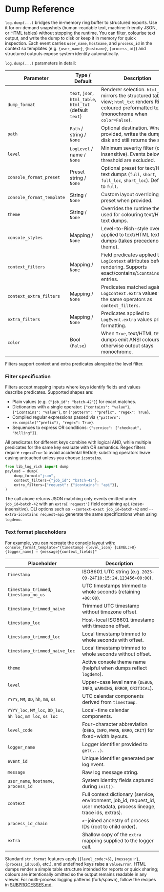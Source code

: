 # Dump Reference

`log.dump(...)` bridges the in-memory ring buffer to structured exports. Use it for on-demand snapshots (human-readable text, machine-friendly JSON, or HTML tables) without stopping the runtime. You can filter, colourise text output, and write the dump to disk or keep it in memory for quick inspection. Each event carries `user_name`, `hostname`, and `process_id` in the context so templates (e.g. `{user_name}`, `{hostname}`, `{process_id}`) and structured outputs expose system identity automatically.

`log.dump(...)` parameters in detail:

| Parameter | Type / Default | Description |
|-----------|----------------|-------------|
| `dump_format` | `text`, `json`, `html_table`, `html_txt` (default `text`) | Renderer selection. `html_table` mirrors the structured table view; `html_txt` renders Rich-coloured preformatted text (monochrome when `color=False`). |
| `path` | `Path` / string / `None` | Optional destination. When provided, writes the dump to disk and still returns the string. |
| `level` | `LogLevel` / name / `None` | Minimum severity filter (case-insensitive). Events below this threshold are excluded. |
| `console_format_preset` | Preset string / `None` | Optional preset for text/HTML text dumps (`full`, `short`, `full_loc`, `short_loc`). Defaults to `full`. |
| `console_format_template` | String / `None` | Custom layout overriding the preset when provided. |
| `theme` | String / `None` | Overrides the runtime theme used for colouring text/HTML text dumps. |
| `console_styles` | Mapping / `None` | Level-to-Rich-style overrides applied to text/HTML text dumps (takes precedence over theme). |
| `context_filters` | Mapping / `None` | Field predicates applied to `LogContext` attributes before rendering. Supports exact/contains/`icontains`/regex entries. |
| `context_extra_filters` | Mapping / `None` | Predicates matched against `LogContext.extra` values with the same operators as `context_filters`. |
| `extra_filters` | Mapping / `None` | Predicates applied to `LogEvent.extra` values prior to formatting. |
| `color` | Bool (`False`) | When `True`, text/HTML text dumps emit ANSI colours; otherwise output stays monochrome. |

Filters support context and extra predicates alongside the level filter.


### Filter specification

Filters accept mapping inputs where keys identify fields and values describe predicates. Supported shapes are:

- Plain values (e.g. `{"job_id": "batch-42"}`) for exact matches.
- Dictionaries with a single operator: `{"contains": "value"}`, `{"icontains": "value"}`, or `{"pattern": "^prefix", "regex": True}`.
- Compiled regular expressions passed via `{"pattern": re.compile("^prefix"), "regex": True}`.
- Sequences to express OR conditions: `{"service": ["checkout", "billing"]}`.

All predicates for different keys combine with logical AND, while multiple predicates for the same key evaluate with OR semantics. Regex filters require `regex=True` to avoid accidental ReDoS; substring operators leave casing untouched unless you choose `icontains`.

```python
from lib_log_rich import dump
payload = dump(
    dump_format="json",
    context_filters={"job_id": "batch-42"},
    extra_filters={"request": {"icontains": "api"}},
)
```

The call above returns JSON matching only events emitted under `job_id=batch-42` with an `extra['request']` field containing `api` (case-insensitive). CLI options such as `--context-exact job_id=batch-42` and `--extra-icontains request=api` generate the same specifications when using `logdemo`.
### Text format placeholders

For example, you can recreate the console layout with:  
`console_format_template="{timestamp} {level_icon} {LEVEL:>8} {logger_name} — {message}{context_fields}"`

| Placeholder | Description |
|-------------|-------------|
| `timestamp` | ISO8601 UTC string (e.g. `2025-09-24T10:15:24.123456+00:00`). |
| `timestamp_trimmed`, `timestamp_no_us` | UTC timestamps trimmed to whole seconds (retaining `+00:00`). |
| `timestamp_trimmed_naive` | Trimmed UTC timestamp without timezone offset. |
| `timestamp_loc` | Host-local ISO8601 timestamp with timezone offset. |
| `timestamp_trimmed_loc` | Local timestamp trimmed to whole seconds with offset. |
| `timestamp_trimmed_naive_loc` | Local timestamp trimmed to whole seconds without offset. |
| `theme` | Active console theme name (helpful when dumps reflect `logdemo`). |
| `level` | Upper-case level name (`DEBUG`, `INFO`, `WARNING`, `ERROR`, `CRITICAL`). |
| `YYYY`, `MM`, `DD`, `hh`, `mm`, `ss` | UTC calendar components derived from `timestamp`. |
| `YYYY_loc`, `MM_loc`, `DD_loc`, `hh_loc`, `mm_loc`, `ss_loc` | Local-time calendar components. |
| `level_code` | Four-character abbreviation (`DEBG`, `INFO`, `WARN`, `ERRO`, `CRIT`) for fixed-width layouts. |
| `logger_name` | Logger identifier provided to `get(...)`. |
| `event_id` | Unique identifier generated per log event. |
| `message` | Raw log message string. |
| `user_name`, `hostname`, `process_id` | System identity fields captured during `init()`. |
| `context` | Full context dictionary (service, environment, job_id, request_id, user metadata, process lineage, trace ids, extras). |
| `process_id_chain` | `>`-joined ancestry of process IDs (root to child order). |
| `extra` | Shallow copy of the `extra` mapping supplied to the logger call. |

Standard `str.format` features apply (`{level_code:>6}`, `{message!r}`, `{process_id:05d}`, etc.), and undefined keys raise a `ValueError`. HTML dumps render a simple table structure intended for reports or quick sharing; colours are intentionally omitted so the output remains readable in any viewer. For multi-process logging patterns (fork/spawn), follow the recipes in [SUBPROCESSES.md](SUBPROCESSES.md).
